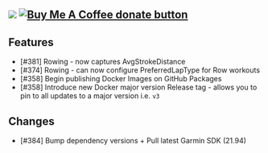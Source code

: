 [![](https://img.shields.io/static/v1?label=Sponsor&message=%E2%9D%A4&logo=GitHub&color=%23fe8e86)](https://github.com/sponsors/philosowaffle) <span class="badge-buymeacoffee"><a href="https://www.buymeacoffee.com/philosowaffle" title="Donate to this project using Buy Me A Coffee"><img src="https://img.shields.io/badge/buy%20me%20a%20coffee-donate-yellow.svg" alt="Buy Me A Coffee donate button" /></a></span>
---

## Features

- [#381] Rowing - now captures AvgStrokeDistance
- [#374] Rowing - can now configure PreferredLapType for Row workouts
- [#358] Begin publishing Docker Images on GitHub Packages
- [#358] Introduce new Docker major version Release tag - allows you to pin to all updates to a major version i.e. `v3`

## Changes

- [#384] Bump dependency versions + Pull latest Garmin SDK (21.94)
